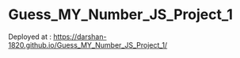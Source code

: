 # Guess_MY_Number_JS_Project_1

Deployed at :  https://darshan-1820.github.io/Guess_MY_Number_JS_Project_1/
